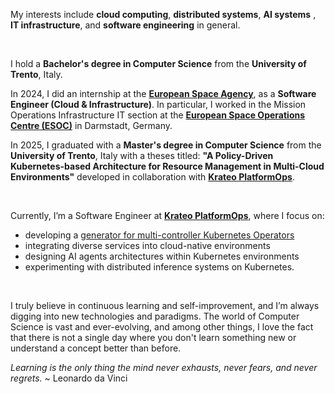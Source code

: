 


My interests include **cloud computing**, **distributed systems**, **AI systems** , **IT infrastructure**, and **software engineering** in general.

<br>

I hold a **Bachelor's degree in Computer Science** from the **University of Trento**, Italy.

In 2024, I did an internship at the [**European Space Agency**](https://www.esa.int/), as a **Software Engineer (Cloud & Infrastructure)**. In particular, I worked in the Mission Operations Infrastructure IT section at the [**European Space Operations Centre (ESOC)**](https://www.esa.int/About_Us/ESOC) in Darmstadt, Germany.

In 2025, I graduated with a **Master's degree in Computer Science** from the **University of Trento**, Italy with a theses titled: **"A Policy-Driven Kubernetes-based Architecture for Resource Management in Multi-Cloud Environments"** developed in collaboration with [**Krateo PlatformOps**](https://krateo.io/).

<br>

Currently, I’m a Software Engineer at [**Krateo PlatformOps**](https://krateo.io/), where I focus on:
- developing a [generator for multi-controller Kubernetes Operators](https://github.com/krateoplatformops/oasgen-provider)
- integrating diverse services into cloud-native environments
- designing AI agents architectures within Kubernetes environments
- experimenting with distributed inference systems on Kubernetes.

<br>

I truly believe in continuous learning and self-improvement, and I’m always digging into new technologies and paradigms.
The world of Computer Science is vast and ever-evolving, and among other things, I love the fact that there is not a single day where you don't learn something new or understand a concept better than before.

*Learning is the only thing the mind never exhausts, never fears, and never regrets.* 
~ Leonardo da Vinci

<br>
